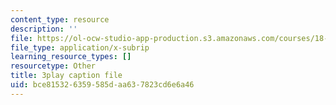 ```yaml
---
content_type: resource
description: ''
file: https://ol-ocw-studio-app-production.s3.amazonaws.com/courses/18-065-matrix-methods-in-data-analysis-signal-processing-and-machine-learning-spring-2018/bce815326359585daa637823cd6e6a46_hwDRfkPSXng.vtt
file_type: application/x-subrip
learning_resource_types: []
resourcetype: Other
title: 3play caption file
uid: bce81532-6359-585d-aa63-7823cd6e6a46
---
```

